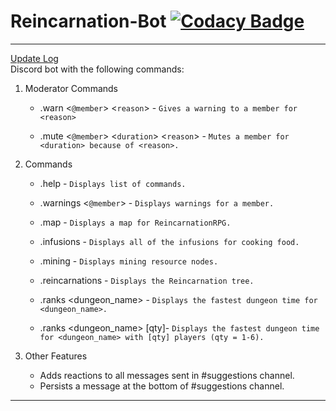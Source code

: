 # Reincarnation-Bot [![Codacy Badge](https://api.codacy.com/project/badge/Grade/96fe42df9a1a4057aecdc3f5e1ad3b52)](https://www.codacy.com/manual/alecfox8/Reincarnation-Bot?utm_source=github.com&amp;utm_medium=referral&amp;utm_content=Alec-Fox/Reincarnation-Bot&amp;utm_campaign=Badge_Grade)

------------
[Update Log](https://github.com/Alec-Fox/Reincarnation-Bot/blob/master/CHANGELOG.md)<br />
Discord bot with the following commands:<br />
1. Moderator Commands
      + .warn <`@member`> <`reason`> - `Gives a warning to a member for <reason>`
      
      + .mute <`@member`> <`duration`> <`reason`> - `Mutes a member for <duration> because of <reason>.`

1. Commands
      + .help - `Displays list of commands.`
      
      + .warnings <`@member`> - `Displays warnings for a member.`
      
      + .map - `Displays a map for ReincarnationRPG.`
      
      + .infusions - `Displays all of the infusions for cooking food.`
      
      + .mining - `Displays mining resource nodes.`
      
      + .reincarnations - `Displays the Reincarnation tree.`
      
      + .ranks <dungeon_name> - `Displays the fastest dungeon time for <dungeon_name>.`
      
      + .ranks <dungeon_name> [qty]- `Displays the fastest dungeon time for <dungeon_name> with [qty] players (qty = 1-6).`
      

      
1. Other Features
      + Adds reactions to all messages sent in #suggestions channel.
      + Persists a message at the bottom of #suggestions channel.

------------

